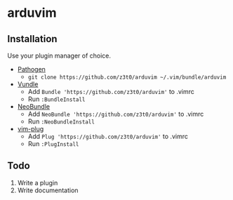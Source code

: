 # arduvim

## Installation

Use your plugin manager of choice.

- [Pathogen](https://github.com/tpope/vim-pathogen)
  - `git clone https://github.com/z3t0/arduvim ~/.vim/bundle/arduvim`
- [Vundle](https://github.com/gmarik/vundle)
  - Add `Bundle 'https://github.com/z3t0/arduvim'` to .vimrc
  - Run `:BundleInstall`
- [NeoBundle](https://github.com/Shougo/neobundle.vim)
  - Add `NeoBundle 'https://github.com/z3t0/arduvim'` to .vimrc
  - Run `:NeoBundleInstall`
- [vim-plug](https://github.com/junegunn/vim-plug)
  - Add `Plug 'https://github.com/z3t0/arduvim'` to .vimrc
  - Run `:PlugInstall`

## Todo

1. Write a plugin
2. Write documentation
